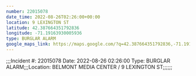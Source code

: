 ```yaml
---
number: 22015078
date_time: 2022-08-26T02:26:00+00:00
location: 9 LEXINGTON ST
latitude: 42.387664351792836
longitude: -71.19163930005936
type: BURGLAR ALARM
google_maps_link: https://maps.google.com/?q=42.387664351792836,-71.19163930005936
---
```


;;;Incident #: 22015078  Date: 2022-08-26 02:26:00   Type: BURGLAR ALARM;;;Location: BELMONT MEDIA CENTER / 9 LEXINGTON ST;;;;;;
